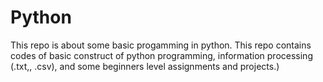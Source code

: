# Python
This repo is about some basic progamming in python. This repo contains codes of basic construct of python programming, information processing (.txt,, .csv), and some beginners level assignments and projects.)
